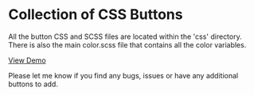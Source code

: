 Collection of CSS Buttons
=========================

All the button CSS and SCSS files are located within the 'css' directory. There is also the main color.scss file that contains all the color variables.

[View Demo](http://castletwo.com/css-buttons/)

Please let me know if you find any bugs, issues or have any additional buttons to add.
